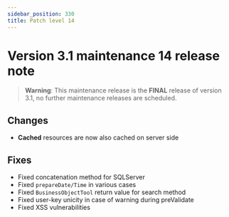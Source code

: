 ```yaml
---
sidebar_position: 330
title: Patch level 14
---
```


Version 3.1 maintenance 14 release note
=======================================

> **Warning**: This maintenance release is the **FINAL** release of version 3.1,
> no further maintenance releases are scheduled.

Changes
-------

- **Cached** resources are now also cached on server side

Fixes
-----

- Fixed concatenation method for SQLServer
- Fixed `prepareDate/Time` in various cases
- Fixed `BusinessObjectTool` return value for search method
- Fixed user-key unicity in case of warning during preValidate
- Fixed XSS vulnerabilities
